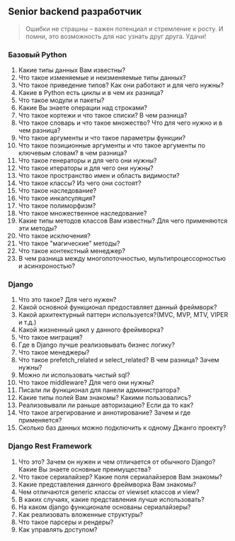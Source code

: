 ## Senior backend разработчик

> Ошибки не страшны – важен потенциал и стремление к росту. И помни, это возможность для нас узнать
> друг друга. Удачи!

### Базовый Python

1. Какие типы данных Вам известны?
2. Что такое изменяемые и неизменяемые типы данных?
3. Что такое приведение типов? Как они работают и для чего нужны?
4. Какие в Python есть циклы и в чем их разница?
5. Что такое модули и пакеты?
6. Какие Вы знаете операции над строками?
7. Что такое кортежи и что такое списки? В чем разница?
8. Что такое словарь и что такое множество? Что для чего нужно и в чем разница?
9. Что такое аргументы и что такое параметры функции?
10. Что такое позиционные аргументы и что такое аргументы по ключевым словам? в чем разница?
11. Что такое генераторы и для чего они нужны?
12. Что такое итераторы и для чего они нужны?
13. Что такое пространство имен и область видимости?
14. Что такое классы? Из чего они состоят?
15. Что такое наследование?
16. Что такое инкапсуляция?
17. Что такое полиморфизм?
18. Что такое множественное наследование?
19. Какие типы методов классов Вам известны? Для чего применяются эти методы?
20. Что такое исключения?
21. Что такое "магические" методы?
22. Что такое контекстный менеджер?
23. В чем разница между многопоточностью, мультипроцессорностью и асинхроностью?

### Django

1. Что это такое? Для чего нужен?
2. Какой основной функционал предоставляет данный фреймворк?
3. Какой архитектурный паттерн используется?(MVC, MVP, MTV, VIPER и т.д.)
4. Какой жизненный цикл у данного фреймворка?
5. Что такое миграция?
6. Где в Django лучше реализовывать бизнес логику?
7. Что такое менеджеры?
8. Что такое prefetch_related и select_related? В чем разница? Зачем нужны?
9. Можно ли использовать чистый sql?
10. Что такое middleware? Для чего они нужны?
11. Писали ли функционал для панели администратора?
12. Какие типы полей Вам знакомы? Какими пользовались?
13. Реализовывали ли раньше авторизацию? Если да то как?
14. Что такое агрегирование и аннотирование? Зачем и где применяется?
15. Сколько баз данных можно подключить к одному Джанго проекту?

### Django Rest Framework

1. Что это? Зачем он нужен и чем отличается от обычного Django? Какие Вы знаете основные преимущества?
2. Что такое сериалайзер? Какие поля сериалайзеров Вам знакомы?
3. Какие представления данного фреймворка Вам знакомы?
4. Чем отличаются generic классы от viewset классов и view?
5. В каких случаях, какие представления лучше использовать?
6. На каком django функционале основаны сериалайзеры?
7. Как реализовать вложенные структуры?
8. Что такое парсеры и рендеры?
9. Как управлять доступом?